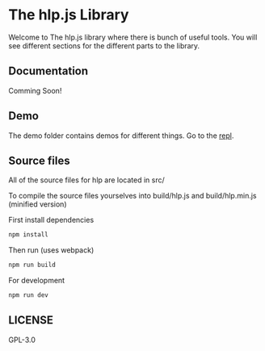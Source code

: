 # The hlp.js Library

Welcome to The hlp.js library where there is bunch of useful tools.
You will see different sections for the different parts to the library.

## Documentation

Comming Soon!

## Demo

The demo folder contains demos for different things. Go to the [repl](https://hlpjs.calbabreaker1.repl.co/demo).

## Source files

All of the source files for hlp are located in src/

To compile the source files yourselves into build/hlp.js and build/hlp.min.js (minified version)

First install dependencies

```sh
npm install
```

Then run (uses webpack)

```sh
npm run build
```

For development

```sh
npm run dev
```

## LICENSE

GPL-3.0
